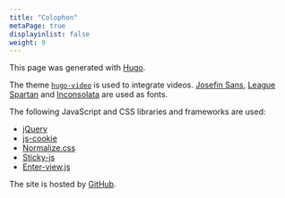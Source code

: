 ```yaml
---
title: "Colophon"
metaPage: true
displayinlist: false
weight: 9
---
```


This page was generated with [Hugo](https://gohugo.io/).

The theme [`hugo-video`](https://github.com/martignoni/hugo-video) is used to integrate videos. [Josefin Sans](https://github.com/googlefonts/josefinsans), [League Spartan](https://www.theleagueofmoveabletype.com/league-spartan) and [Inconsolata](https://github.com/googlefonts/inconsolata) are used as fonts.

The following JavaScript and CSS libraries and frameworks  are used:

<ul class="inline-list">
    <li><a href="https://jquery.com/">jQuery</a></li>
    <li><a href="https://github.com/js-cookie/js-cookie">js-cookie</a></li>
    <li><a href="https://necolas.github.io/normalize.css/">Normalize.css</a></li>
    <li><a href="https://rgalus.github.io/sticky-js/">Sticky-js</a></li>
    <li><a href="https://russellgoldenberg.github.io/enter-view/">Enter-view.js</a></li>
    <!--
    <li><a href="https://michalsnik.github.io/aos/">AOS (Animate On Scroll Library)</a></li>
    -->
</ul>

The site is hosted by [GitHub](https://github.com/).
